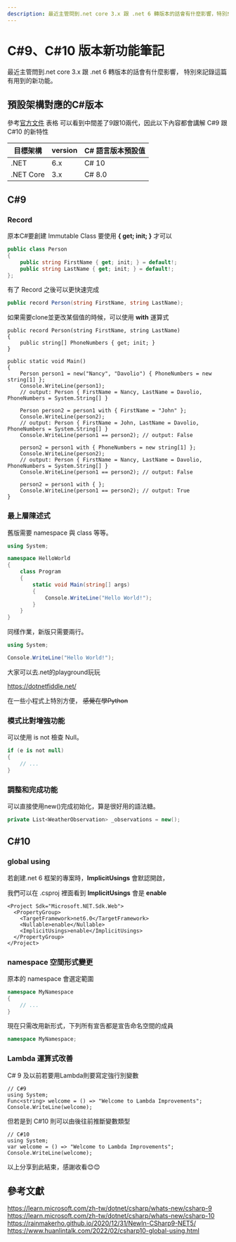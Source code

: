 ```yaml
---
description: 最近主管問到.net core 3.x 跟 .net 6 轉版本的話會有什麼影響，特別來記錄這篇有用到的新功能。
---
```


# C#9、C#10 版本新功能筆記

最近主管問到.net core 3.x 跟 .net 6 轉版本的話會有什麼影響，
特別來記錄這篇有用到的新功能。

## 預設架構對應的C#版本

參考[官方文件](https://learn.microsoft.com/zh-tw/dotnet/csharp/language-reference/configure-language-version) 表格
可以看到中間差了9跟10兩代，因此以下內容都會講解 C#9 跟 C#10 的新特性

|  目標架構   | version  | C# 語言版本預設值  |
|  ----  | ----  | ----  |
| .NET   | 6.x   | C# 10 |
| .NET Core  | 3.x | C# 8.0 |

## C#9

### Record

原本C#要創建 Immutable Class 要使用 **{ get; init; }** 才可以

```csharp
public class Person
{
    public string FirstName { get; init; } = default!;
    public string LastName { get; init; } = default!;
};
```

有了 Record 之後可以更快速完成

```csharp
public record Person(string FirstName, string LastName);
```

如果需要clone並更改某個值的時候，可以使用 **with** 運算式

```csharp{12,17,22}
public record Person(string FirstName, string LastName)
{
    public string[] PhoneNumbers { get; init; }
}

public static void Main()
{
    Person person1 = new("Nancy", "Davolio") { PhoneNumbers = new string[1] };
    Console.WriteLine(person1);
    // output: Person { FirstName = Nancy, LastName = Davolio, PhoneNumbers = System.String[] }

    Person person2 = person1 with { FirstName = "John" };
    Console.WriteLine(person2);
    // output: Person { FirstName = John, LastName = Davolio, PhoneNumbers = System.String[] }
    Console.WriteLine(person1 == person2); // output: False

    person2 = person1 with { PhoneNumbers = new string[1] };
    Console.WriteLine(person2);
    // output: Person { FirstName = Nancy, LastName = Davolio, PhoneNumbers = System.String[] }
    Console.WriteLine(person1 == person2); // output: False

    person2 = person1 with { };
    Console.WriteLine(person1 == person2); // output: True
}
```

### 最上層陳述式

舊版需要 namespace 與 class 等等。
```csharp
using System;

namespace HelloWorld
{
    class Program
    {
        static void Main(string[] args)
        {
            Console.WriteLine("Hello World!");
        }
    }
}
```
同樣作業，新版只需要兩行。
```csharp
using System;

Console.WriteLine("Hello World!");
```
大家可以去.net的playground玩玩

<https://dotnetfiddle.net/>

在一些小程式上特別方便，
~~感覺在學Python~~

### 模式比對增強功能

可以使用 is not 檢查 Null。

```csharp
if (e is not null)
{
    // ...
}
```

### 調整和完成功能

可以直接使用new()完成初始化，算是很好用的語法糖。

```csharp
private List<WeatherObservation> _observations = new();
```
## C#10

### global using

若創建.net 6 框架的專案時，**ImplicitUsings** 會默認開啟，

我們可以在 .csproj 裡面看到 **ImplicitUsings** 會是 **enable**
```{5}
<Project Sdk="Microsoft.NET.Sdk.Web">
  <PropertyGroup>
    <TargetFramework>net6.0</TargetFramework>
    <Nullable>enable</Nullable>
    <ImplicitUsings>enable</ImplicitUsings>
  </PropertyGroup>
</Project>
```
### namespace 空間形式變更

原本的 namespace 會選定範圍
```csharp
namespace MyNamespace
{
    // ...
}
```
現在只需改用新形式，下列所有宣告都是宣告命名空間的成員
```csharp
namespace MyNamespace;
```
### Lambda 運算式改善

C# 9 及以前若要用Lambda則要寫定強行別變數

```csharp{3}
// C#9
using System;
Func<string> welcome = () => "Welcome to Lambda Improvements";
Console.WriteLine(welcome);
```

但若是到 C#10 則可以由後往前推斷變數類型 

```csharp{3}
// C#10
using System;
var welcome = () => "Welcome to Lambda Improvements";
Console.WriteLine(welcome);
```

以上分享到此結束，感謝收看😊😊

## 參考文獻

<https://learn.microsoft.com/zh-tw/dotnet/csharp/whats-new/csharp-9>
<https://learn.microsoft.com/zh-tw/dotnet/csharp/whats-new/csharp-10>
<https://rainmakerho.github.io/2020/12/31/NewIn-CSharp9-NET5/>
<https://www.huanlintalk.com/2022/02/csharp10-global-using.html>